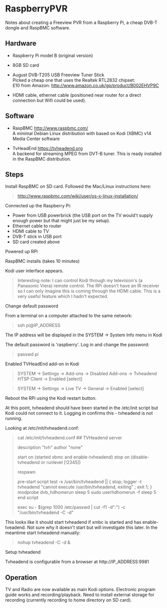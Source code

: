 RaspberryPVR
============

Notes about creating a Freeview PVR from a Raspberry Pi, a cheap DVB-T dongle and RaspBMC software.

Hardware
--------

-   Raspberry Pi model B (original version)

-   8GB SD card

-   August DVB-T205 USB Freeview Tuner Stick  
    Picked a cheap one that uses the Realtek RTL2832 chipset:  
    £10 from Amazon: http://www.amazon.co.uk/gp/product/B002EHVP9C

-   HDMI cable, ethernet cable (positioned near router for a direct connection but Wifi could be used).

Software
--------

-  RaspBMC http://www.raspbmc.com/  
   A minimal Debian Linux distribution with based on Kodi (XBMC) v14 Media Center software

-  TvHeadEnd https://tvheadend.org  
   A backend for streaming MPEG from DVT-B tuner. This is ready installed in the RaspBMC distribution.

Steps
-----

Install RaspBMC on SD card. Followed the Mac/Linux instructions here:

> http://www.raspbmc.com/wiki/user/os-x-linux-installation/

Connected up the Raspberry Pi:

-   Power from USB powerbrick (the USB port on the TV would't supply enough power but that might just be my setup).
-   Ethernet cable to router
-   HDMI cable to TV
-   DVB-T stick in USB port
-   SD card created above

Powered up RPi

RaspBMC installs (takes 10 minutes)

Kodi user interface appears.

> Interesting note: I can control Kodi through my television's (a Panasonic Viera) remote control. The RPi doesn't have an IR receiver so I can only imagine this is coming through the HDMI cable. This is a very useful feature which I hadn't expected. 

Change default password

  From a terminal on a computer attached to the same network:

>  ssh pi@IP_ADDRESS

  The IP address will be displayed in the SYSTEM -> System Info menu in Kodi

  The default password is 'raspberry'. Log in and change the password:

>  passwd pi

Enabled TVHeadEnd add-on in Kodi

>  SYSTEM -> Settings -> Add-ons -> Disabled Add-ons -> Tvheadend HTSP Client -> Enabled [select]

>  SYSTEM -> Settings -> Live TV -> General -> Enabled [select]

Reboot the RPi using the Kodi restart button.

  At this point, tvheadend should have been started in the /etc/init script but Kodi could not connect to it. Logging in confirms this - tvheadend is not running. 
  
  Looking at /etc/init/tvheadend.conf:

>   cat /etc/init/tvheadend.conf
>   \#\# TVHeadend server
>   
>   description "tvh"
>   author "none"
>   
>   start on (started xbmc and enable-tvheadend)
>   stop on (disable-tvheadend or runlevel [!2345])
>   
>   respawn
>   
>   pre-start script
>   test -x /usr/bin/tvheadend || { stop; logger -t tvheadend "cannot execute /usr/bin/tvheadend, exiting" ; exit 1; }
>   modprobe dvb_hdhomerun
>   sleep 5
>   sudo userhdhomerun -f
>   sleep 5
>   end script
>   
>   exec su - $(grep 1000 /etc/passwd | cut -f1 -d":") -c "/usr/bin/tvheadend -C -d"

  This looks like it should start tvheadend if xmbc is started and has enable-tveadend. Not sure why it doesn't start but will investigate this later. In the meantime start tvheadend manually:

>nohup tvheadend -C -d &

Setup tvheadend

  Tvheadend is configurable from a browser at http://IP_ADDRESS:9981

Operation
---------

TV and Radio are now available as main Kodi options. Electronic program guide works and recording/playback. Need to install external storage for recording (currently recording to home directory on SD card). 


